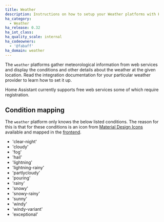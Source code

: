 ```yaml
---
title: Weather
description: Instructions on how to setup your Weather platforms with Home Assistant.
ha_category:
  - Weather
ha_release: 0.32
ha_iot_class:
ha_quality_scale: internal
ha_codeowners:
  - '@fabaff'
ha_domain: weather
---
```


The `weather` platforms gather meteorological information from web services and display the conditions and other details about the weather at the given location. Read the integration documentation for your particular weather provider to learn how to set it up.

Home Assistant currently supports free web services some of which require registration.

## Condition mapping

The `weather` platform only knows the below listed conditions. The reason for this is that for these conditions is an icon from [Material Design Icons](https://materialdesignicons.com/) available and mapped in the [frontend](https://github.com/home-assistant/frontend/blob/c1dba462e8d1b060b86c3c15c269af966506a711/src/panels/lovelace/cards/hui-weather-forecast-card.ts#L186).

- 'clear-night'
- 'cloudy'
- 'fog'
- 'hail'
- 'lightning'
- 'lightning-rainy'
- 'partlycloudy'
- 'pouring'
- 'rainy'
- 'snowy'
- 'snowy-rainy'
- 'sunny'
- 'windy'
- 'windy-variant'
- 'exceptional'
